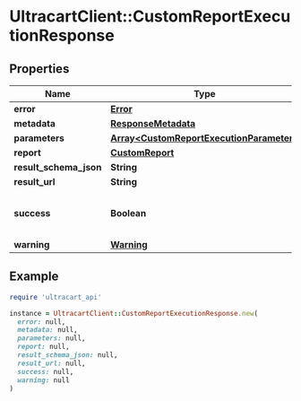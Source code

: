 # UltracartClient::CustomReportExecutionResponse

## Properties

| Name | Type | Description | Notes |
| ---- | ---- | ----------- | ----- |
| **error** | [**Error**](Error.md) |  | [optional] |
| **metadata** | [**ResponseMetadata**](ResponseMetadata.md) |  | [optional] |
| **parameters** | [**Array&lt;CustomReportExecutionParameter&gt;**](CustomReportExecutionParameter.md) |  | [optional] |
| **report** | [**CustomReport**](CustomReport.md) |  | [optional] |
| **result_schema_json** | **String** |  | [optional] |
| **result_url** | **String** |  | [optional] |
| **success** | **Boolean** | Indicates if API call was successful | [optional] |
| **warning** | [**Warning**](Warning.md) |  | [optional] |

## Example

```ruby
require 'ultracart_api'

instance = UltracartClient::CustomReportExecutionResponse.new(
  error: null,
  metadata: null,
  parameters: null,
  report: null,
  result_schema_json: null,
  result_url: null,
  success: null,
  warning: null
)
```

